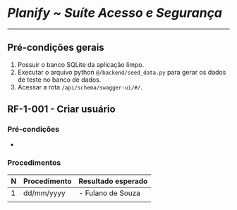 # *Planify ~ Suíte Acesso e Segurança*
---
## Pré-condições gerais
1. Possuir o banco SQLite da aplicação limpo.
2. Executar o arquivo python `@/backend/seed_data.py` para gerar os dados de teste no banco de dados.
3. Acessar a rota `/api/schema/swagger-ui/#/`.

## RF-1-001 - Criar usuário
### Pré-condições
-

### Procedimentos

| N   | Procedimento | Resultado esperado |
| --- | ------------ | ------------------ |
| 1   | dd/mm/yyyy   | - Fulano de Souza  |
|     |              |                    |
